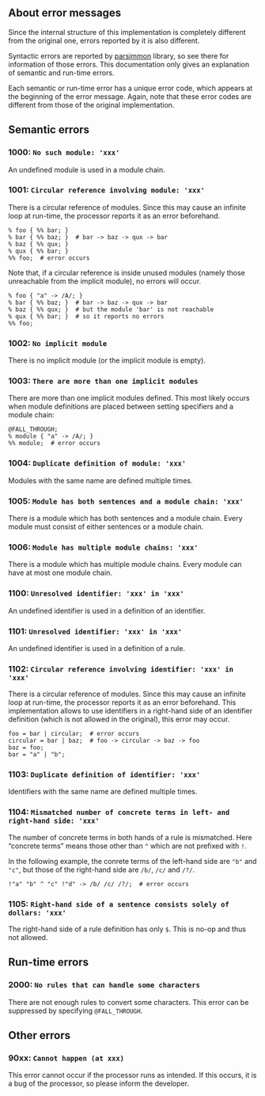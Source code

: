 ## About error messages
Since the internal structure of this implementation is completely different from the original one, errors reported by it is also different.

Syntactic errors are reported by [parsimmon](https://www.npmjs.com/package/parsimmon) library, so see there for information of those errors.
This documentation only gives an explanation of semantic and run-time errors.

Each semantic or run-time error has a unique error code, which appears at the beginning of the error message.
Again, note that these error codes are different from those of the original implementation.

## Semantic errors
### 1000: `No such module: 'xxx'`
An undefined module is used in a module chain.

### 1001: `Circular reference involving module: 'xxx'`
There is a circular reference of modules.
Since this may cause an infinite loop at run-time, the processor reports it as an error beforehand.
```
% foo { %% bar; }
% bar { %% baz; }  # bar -> baz -> qux -> bar
% baz { %% qux; }
% qux { %% bar; }
%% foo;  # error occurs
```
Note that, if a circular reference is inside unused modules (namely those unreachable from the implicit module), no errors will occur.
```
% foo { "a" -> /A/; }
% bar { %% baz; }  # bar -> baz -> qux -> bar
% baz { %% qux; }  # but the module 'bar' is not reachable
% qux { %% bar; }  # so it reports no errors
%% foo;
```

### 1002: `No implicit module`
There is no implicit module (or the implicit module is empty).

### 1003: `There are more than one implicit modules`
There are more than one implicit modules defined.
This most likely occurs when module definitions are placed between setting specifiers and a module chain:
```
@FALL_THROUGH;
% module { "a" -> /A/; }
%% module;  # error occurs
```

### 1004: `Duplicate definition of module: 'xxx'`
Modules with the same name are defined multiple times.

### 1005: `Module has both sentences and a module chain: 'xxx'`
There is a module which has both sentences and a module chain.
Every module must consist of either sentences or a module chain.

### 1006: `Module has multiple module chains: 'xxx'`
There is a module which has multiple module chains.
Every module can have at most one module chain.

### 1100: `Unresolved identifier: 'xxx' in 'xxx'`
An undefined identifier is used in a definition of an identifier.

### 1101: `Unresolved identifier: 'xxx' in 'xxx'`
An undefined identifier is used in a definition of a rule.

### 1102: `Circular reference involving identifier: 'xxx' in 'xxx'`
There is a circular reference of modules.
Since this may cause an infinite loop at run-time, the processor reports it as an error beforehand.
This implementation allows to use identifiers in a right-hand side of an identifier definition (which is not allowed in the original), this error may occur.
```
foo = bar | circular;  # error occurs
circular = bar | baz;  # foo -> circular -> baz -> foo
baz = foo;
bar = "a" | "b";
```

### 1103: `Duplicate definition of identifier: 'xxx'`
Identifiers with the same name are defined multiple times.

### 1104: `Mismatched number of concrete terms in left- and right-hand side: 'xxx'`
The number of concrete terms in both hands of a rule is mismatched.
Here “concrete terms” means those other than `^` which are not prefixed with `!`.

In the following example, the conrete terms of the left-hand side are `"b"` and `"c"`, but those of the right-hand side are `/b/`, `/c/` and `/?/`.
```
!"a" "b" ^ "c" !"d" -> /b/ /c/ /?/;  # error occurs
```

### 1105: `Right-hand side of a sentence consists solely of dollars: 'xxx'`
The right-hand side of a rule definition has only `$`.
This is no-op and thus not allowed.

## Run-time errors
### 2000: `No rules that can handle some characters`
There are not enough rules to convert some characters.
This error can be suppressed by specifying `@FALL_THROUGH`.

## Other errors
### 90xx: `Cannot happen (at xxx)`
This error cannot occur if the processor runs as intended.
If this occurs, it is a bug of the processor, so please inform the developer.